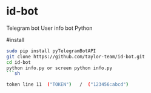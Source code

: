 # id-bot
Telegram bot User info bot  Python 


#install

```sh
sudo pip install pyTelegramBotAPI
git clone https://github.com/taylor-team/id-bot.git
cd id-bot
python info.py or screen python info.py
```sh

token line 11  ("TOKEN")   /  ("123456:abcd")
